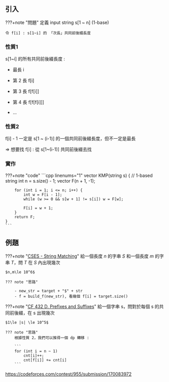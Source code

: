 ## 引入

???+note "問題"
	定義 input string s[1 ~ n] (1-base)
	
	令 f[i] : s[1~i] 的 「次長」共同前後綴長度

### 性質1

s[1~i] 的所有共同前後綴長度 :

- 最長 i

- 第 2 長 f[i]

- 第 3 長 f[f[i]]

- 第 4 長 f[f[f[i]]]

- …

### 性質2

f[i] - 1 一定是 s[1 ~ (i-1)] 的一個共同前後綴長度，但不一定是最長

⇒ 想要找 f[i] : 從 s[1~(i-1)] 共同前後綴去找

### 實作

???+note "code"
	```cpp linenums="1"
    vector<int> KMP(string s) { // 1-based string
        int n = s.size() - 1;
        vector<int> F(n + 1, -1);

        for (int i = 1; i <= n; i++) {
            int w = F[i - 1];
            while (w >= 0 && s[w + 1] != s[i]) w = F[w];

            F[i] = w + 1;
        }
        return F;
    }
    ```

## 例題

???+note "[CSES - String Matching](https://cses.fi/problemset/task/1753/)"
	給一個長度 $n$ 的字串 $S$ 和一個長度 $m$ 的字串 $T$，問 $T$ 在 $S$ 內出現幾次
	
	$n,m\le 10^6$
	
	??? note "思路"
		
        - new_str = target + "$" + str
        - f = build_f(new_str), 看幾個 f[i] = target.size()

???+note "[CF 432 D. Prefixes and Suffixes](https://codeforces.com/problemset/problem/432/D)"
	給一個字串 s，問對於每個 s 的共同前後綴，在 s 出現幾次
	
	$1\le |s| \le 10^5$
	
	??? note "思路"
		根據性質 2，我們可以推得一個 dp 轉移 :
		
		```
		for (int i = n ~ 1)
            cnt[i]++;
            cnt[f[i]] += cnt[i]
		```
    
https://codeforces.com/contest/955/submission/170083972